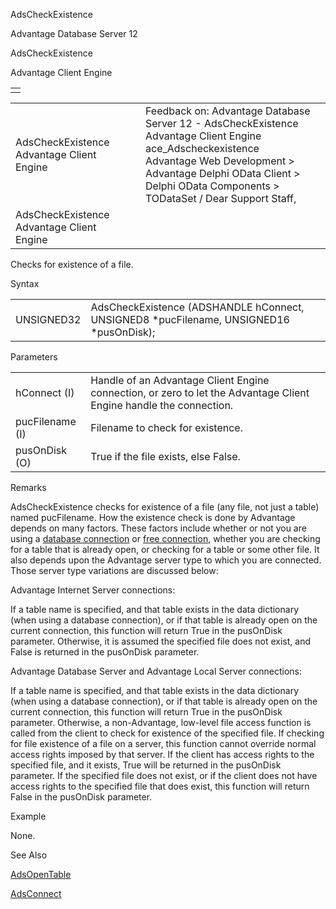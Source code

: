 AdsCheckExistence




Advantage Database Server 12  

AdsCheckExistence

Advantage Client Engine

|  |
| --- |
|  |

|  |  |  |  |  |
| --- | --- | --- | --- | --- |
| AdsCheckExistence  Advantage Client Engine |  |  | Feedback on: Advantage Database Server 12 - AdsCheckExistence Advantage Client Engine ace\_Adscheckexistence Advantage Web Development > Advantage Delphi OData Client > Delphi OData Components > TODataSet / Dear Support Staff, |  |
| AdsCheckExistence  Advantage Client Engine |  |  |  |  |

Checks for existence of a file.

Syntax

|  |  |
| --- | --- |
| UNSIGNED32 | AdsCheckExistence (ADSHANDLE hConnect,  UNSIGNED8 \*pucFilename,  UNSIGNED16 \*pusOnDisk); |

Parameters

|  |  |
| --- | --- |
| hConnect (I) | Handle of an Advantage Client Engine connection, or zero to let the Advantage Client Engine handle the connection. |
| pucFilename (I) | Filename to check for existence. |
| pusOnDisk (O) | True if the file exists, else False. |

Remarks

AdsCheckExistence checks for existence of a file (any file, not just a table) named pucFilename. How the existence check is done by Advantage depends on many factors. These factors include whether or not you are using a [database connection](javascript:hhpopuplink.TextPopup(popid_465551922,FontFace,-1,-1,-1,-1)) or [free connection](javascript:hhpopuplink.TextPopup(popid_7577555X,FontFace,-1,-1,-1,-1)), whether you are checking for a table that is already open, or checking for a table or some other file. It also depends upon the Advantage server type to which you are connected. Those server type variations are discussed below:

Advantage Internet Server connections:

If a table name is specified, and that table exists in the data dictionary (when using a database connection), or if that table is already open on the current connection, this function will return True in the pusOnDisk parameter. Otherwise, it is assumed the specified file does not exist, and False is returned in the pusOnDisk parameter.

Advantage Database Server and Advantage Local Server connections:

If a table name is specified, and that table exists in the data dictionary (when using a database connection), or if that table is already open on the current connection, this function will return True in the pusOnDisk parameter. Otherwise, a non-Advantage, low-level file access function is called from the client to check for existence of the specified file. If checking for file existence of a file on a server, this function cannot override normal access rights imposed by that server. If the client has access rights to the specified file, and it exists, True will be returned in the pusOnDisk parameter. If the specified file does not exist, or if the client does not have access rights to the specified file that does exist, this function will return False in the pusOnDisk parameter.

Example

None.

See Also

[AdsOpenTable](ace_adsopentable.htm)

[AdsConnect](ace_adsconnect.htm)